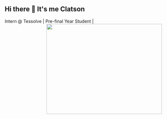 ## Hi there 👋 It's me Clatson

Intern @ Tessolve | Pre-final Year Student | 
<img align ="right" width="370" height="290" src="https://user-images.githubusercontent.com/31812582/118072005-93d46980-b3c6-11eb-9afd-629b4f706a56.gif">
